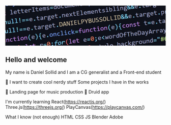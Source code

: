![image](https://github.com/DanielPyb/DanielPyb/blob/main/Git.PNG)
## Hello and welcome
My name is Daniel Sollid and I am a CG generalist and a Front-end student

:dragon: I want to create cool nerdy stuff
Some projects I have in the works

:musical_score: Landing page for music production
:herb: Druid app

I'm currently learning
React(https://reactjs.org/)
Three.js(https://threejs.org/)
PlayCanvas(https://playcanvas.com/)

What I know (not enough)
HTML CSS JS Blender Adobe

<!--
**DanielPyb/DanielPyb** is a ✨ _special_ ✨ repository because its `README.md` (this file) appears on your GitHub profile.

Here are some ideas to get you started:

- 🔭 I’m currently working on ...
- 🌱 I’m currently learning ...
- 👯 I’m looking to collaborate on ...
- 🤔 I’m looking for help with ...
- 💬 Ask me about ...
- 📫 How to reach me: ...
- 😄 Pronouns: ...
- ⚡ Fun fact: ...
-->
